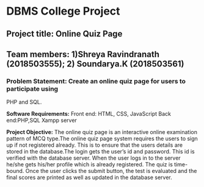 # DBMS College Project
## **Project title:** Online Quiz Page
## **Team members:** 1)Shreya Ravindranath (2018503555); 2) Soundarya.K (2018503561)
### **Problem Statement:** Create an online quiz page for users to participate using
PHP and SQL.

**Software Requirements:**
Front end: HTML, CSS, JavaScript
Back end:PHP,SQL
Xampp server

**Project Objective:**
The online quiz page is an interactive online examination pattern of MCQ type.The online quiz page system requires the
users to sign up if not registered already.
This is to ensure that the users details are stored in the database.The login gets the user’s id and password. This id is verified
with the database server. When the user logs in to the server he/she gets his/her profile which is already registered. The quiz
is time-bound. Once the user clicks the submit button, the test is evaluated and the final scores are printed as well as updated
in the database server.
